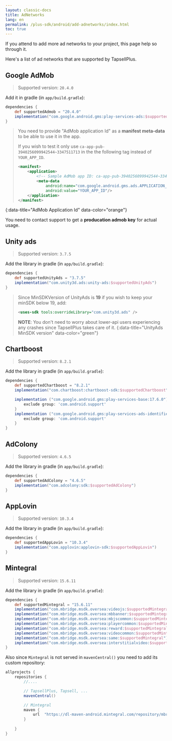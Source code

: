 ```yaml
---
layout: classic-docs
title: AdNetworks
lang: en
permalink: /plus-sdk/android/add-adnetworks/index.html
toc: true
---
```


If you attend to add more ad networks to your project, this page help so through it.

Here's a list of ad networks that are supported by TapsellPlus.

## Google AdMob
> Supported version: `20.4.0`

Add it in gradle (in `app/build.gradle`):

```groovy
dependencies {
    def supportedAdmob = "20.4.0"
    implementation("com.google.android.gms:play-services-ads:$supportedAdmob")
}
```

> You need to provide "AdMob application Id" as a **manifest meta-data** to be able to use it in the app.
> 
> If you wish to test it only use `ca-app-pub-3940256099942544~3347511713` in the the following tag instead of `YOUR_APP_ID`.  
> ```xml
> <manifest>
>     <application>
>         <!-- Sample AdMob app ID: ca-app-pub-3940256099942544~3347511713 -->
>         <meta-data
>             android:name="com.google.android.gms.ads.APPLICATION_ID"
>             android:value="YOUR_APP_ID"/>
>     </application>
> </manifest>
> ```
{:data-title="AdMob Application Id" data-color="orange"}

You need to contact support to get a **producation admob key** for actual usage.


## Unity ads
> Supported version: `3.7.5`

Add the library in gradle (in `app/build.gradle`):

```groovy
dependencies {
    def supportedUnityAds = "3.7.5"
    implementation("com.unity3d.ads:unity-ads:$supportedUnityAds")
}
```

> Since MinSDKVersion of UnityAds is **19** if you wish to keep your minSDK below 19, add:
>
> ```xml
> <uses-sdk tools:overrideLibrary="com.unity3d.ads" />
> ```
> **NOTE**: You don't need to worry about lower-api users experiencing any crashes since TapsellPlus takes care of it.
{:data-title="UnityAds MinSDK version" data-color="green"}

## Chartboost
> Supported version: `8.2.1`

Add the library in gradle (in `app/build.gradle`):

```groovy
dependencies {
    def supportedChartboost = "8.2.1"
    implementation("com.chartboost:chartboost-sdk:$supportedChartboost")

    implementation ("com.google.android.gms:play-services-base:17.6.0"){
        exclude group: 'com.android.support'
    }
    implementation ("com.google.android.gms:play-services-ads-identifier:17.0.0"){
        exclude group: 'com.android.support'
    }
}
```

## AdColony
> Supported version: `4.6.5`

Add the library in gradle (in `app/build.gradle`):

```groovy
dependencies {
    def supportedAdColony = "4.6.5"
    implementation("com.adcolony:sdk:$supportedAdColony")
}
```

## AppLovin
> Supported version: `10.3.4`

Add the library in gradle (in `app/build.gradle`):

```groovy
dependencies {
    def supportedAppLovin = "10.3.4"
    implementation("com.applovin:applovin-sdk:$supportedAppLovin")
}
```

## Mintegral
> Supported version: `15.6.11`

Add the library in gradle (in `app/build.gradle`):

```groovy
dependencies {
    def supportedMintegral = "15.6.11"
    implementation("com.mbridge.msdk.oversea:videojs:$supportedMintegral")
    implementation("com.mbridge.msdk.oversea:mbbanner:$supportedMintegral")
    implementation("com.mbridge.msdk.oversea:mbjscommon:$supportedMintegral")
    implementation("com.mbridge.msdk.oversea:playercommon:$supportedMintegral")
    implementation("com.mbridge.msdk.oversea:reward:$supportedMintegral")
    implementation("com.mbridge.msdk.oversea:videocommon:$supportedMintegral")
    implementation("com.mbridge.msdk.oversea:same:$supportedMintegral")
    implementation("com.mbridge.msdk.oversea:interstitialvideo:$supportedMintegral")
}
```

Also since `Mintegral` is not served in `mavenCentral()` you need to add its custom repository:


```gradle
allprojects {  
    repositories {
        //....

        // TapsellPlus, Tapsell, ...
        mavenCentral()

        // Mintegral
        maven {
            url  "https://dl-maven-android.mintegral.com/repository/mbridge_android_sdk_oversea"
        }
        
    }  
}
```
